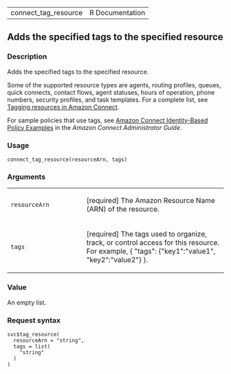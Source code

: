 <table style="width: 100%;">
<tbody>
<tr class="odd">
<td>connect_tag_resource</td>
<td style="text-align: right;">R Documentation</td>
</tr>
</tbody>
</table>

## Adds the specified tags to the specified resource

### Description

Adds the specified tags to the specified resource.

Some of the supported resource types are agents, routing profiles,
queues, quick connects, contact flows, agent statuses, hours of
operation, phone numbers, security profiles, and task templates. For a
complete list, see [Tagging resources in Amazon
Connect](https://docs.aws.amazon.com/connect/latest/adminguide/tagging.html).

For sample policies that use tags, see [Amazon Connect Identity-Based
Policy
Examples](https://docs.aws.amazon.com/connect/latest/adminguide/security_iam_id-based-policy-examples.html)
in the *Amazon Connect Administrator Guide*.

### Usage

    connect_tag_resource(resourceArn, tags)

### Arguments

<table>
<colgroup>
<col style="width: 35%" />
<col style="width: 65%" />
</colgroup>
<tbody>
<tr class="odd">
<td><code
id="connect_tag_resource_:_resourceArn">resourceArn</code></td>
<td><p>[required] The Amazon Resource Name (ARN) of the
resource.</p></td>
</tr>
<tr class="even">
<td><code id="connect_tag_resource_:_tags">tags</code></td>
<td><p>[required] The tags used to organize, track, or control access
for this resource. For example, { "tags": {"key1":"value1",
"key2":"value2"} }.</p></td>
</tr>
</tbody>
</table>

### Value

An empty list.

### Request syntax

    svc$tag_resource(
      resourceArn = "string",
      tags = list(
        "string"
      )
    )
